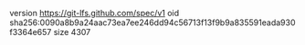 version https://git-lfs.github.com/spec/v1
oid sha256:0090a8b9a24aac73ea7ee246dd94c56713f13f9b9a835591eada930f3364e657
size 4307
